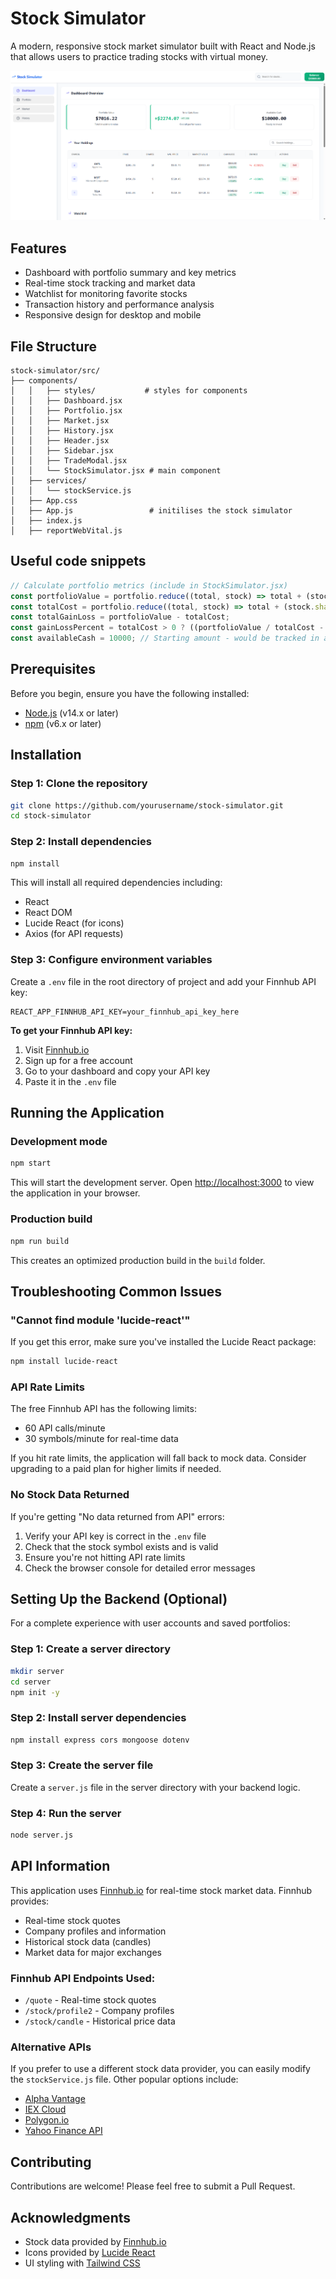 # Stock Simulator

A modern, responsive stock market simulator built with React and Node.js that allows users to practice trading stocks with virtual money.

![Stock Simulator Screenshot](example.png)

## Features

- Dashboard with portfolio summary and key metrics
- Real-time stock tracking and market data
- Watchlist for monitoring favorite stocks
- Transaction history and performance analysis
- Responsive design for desktop and mobile

## File Structure

```
stock-simulator/src/
├── components/
│   │   ├── styles/           # styles for components
│   │   ├── Dashboard.jsx      
│   │   ├── Portfolio.jsx      
│   │   ├── Market.jsx         
│   │   ├── History.jsx        
│   │   ├── Header.jsx         
│   │   ├── Sidebar.jsx        
│   │   ├── TradeModal.jsx     
│   │   └── StockSimulator.jsx # main component
│   ├── services/
│   │   └── stockService.js     
│   ├── App.css
│   ├── App.js                 # initilises the stock simulator
│   ├── index.js
│   ├── reportWebVital.js
```

## Useful code snippets
 
```jsx
// Calculate portfolio metrics (include in StockSimulator.jsx)
const portfolioValue = portfolio.reduce((total, stock) => total + (stock.shares * stock.currentPrice), 0);
const totalCost = portfolio.reduce((total, stock) => total + (stock.shares * stock.avgPrice), 0);
const totalGainLoss = portfolioValue - totalCost;
const gainLossPercent = totalCost > 0 ? ((portfolioValue / totalCost - 1) * 100).toFixed(2) : 0;
const availableCash = 10000; // Starting amount - would be tracked in a real app
```

## Prerequisites

Before you begin, ensure you have the following installed:
- [Node.js](https://nodejs.org/) (v14.x or later)
- [npm](https://www.npmjs.com/) (v6.x or later)

## Installation

### Step 1: Clone the repository

```bash
git clone https://github.com/yourusername/stock-simulator.git
cd stock-simulator
```

### Step 2: Install dependencies

```bash
npm install
```

This will install all required dependencies including:
- React
- React DOM
- Lucide React (for icons)
- Axios (for API requests)

### Step 3: Configure environment variables

Create a `.env` file in the root directory of project and add your Finnhub API key:

```
REACT_APP_FINNHUB_API_KEY=your_finnhub_api_key_here
```

**To get your Finnhub API key:**
1. Visit [Finnhub.io](https://finnhub.io/)
2. Sign up for a free account
3. Go to your dashboard and copy your API key
4. Paste it in the `.env` file

## Running the Application

### Development mode

```bash
npm start
```

This will start the development server. Open [http://localhost:3000](http://localhost:3000) to view the application in your browser.

### Production build

```bash
npm run build
```

This creates an optimized production build in the `build` folder.

## Troubleshooting Common Issues

### "Cannot find module 'lucide-react'"

If you get this error, make sure you've installed the Lucide React package:

```bash
npm install lucide-react
```

### API Rate Limits

The free Finnhub API has the following limits:
- 60 API calls/minute
- 30 symbols/minute for real-time data

If you hit rate limits, the application will fall back to mock data. Consider upgrading to a paid plan for higher limits if needed.

### No Stock Data Returned

If you're getting "No data returned from API" errors:
1. Verify your API key is correct in the `.env` file
2. Check that the stock symbol exists and is valid
3. Ensure you're not hitting API rate limits
4. Check the browser console for detailed error messages

## Setting Up the Backend (Optional)

For a complete experience with user accounts and saved portfolios:

### Step 1: Create a server directory

```bash
mkdir server
cd server
npm init -y
```

### Step 2: Install server dependencies

```bash
npm install express cors mongoose dotenv
```

### Step 3: Create the server file

Create a `server.js` file in the server directory with your backend logic.

### Step 4: Run the server

```bash
node server.js
```

## API Information

This application uses [Finnhub.io](https://finnhub.io/) for real-time stock market data. Finnhub provides:

- Real-time stock quotes
- Company profiles and information
- Historical stock data (candles)
- Market data for major exchanges

### Finnhub API Endpoints Used:
- `/quote` - Real-time stock quotes
- `/stock/profile2` - Company profiles
- `/stock/candle` - Historical price data

### Alternative APIs

If you prefer to use a different stock data provider, you can easily modify the `stockService.js` file. Other popular options include:
- [Alpha Vantage](https://www.alphavantage.co/)
- [IEX Cloud](https://iexcloud.io/)
- [Polygon.io](https://polygon.io/)
- [Yahoo Finance API](https://rapidapi.com/apidojo/api/yahoo-finance1/)

## Contributing

Contributions are welcome! Please feel free to submit a Pull Request.

## Acknowledgments

- Stock data provided by [Finnhub.io](https://finnhub.io/)
- Icons provided by [Lucide React](https://lucide.dev/)
- UI styling with [Tailwind CSS](https://tailwindcss.com/)